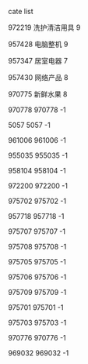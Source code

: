cate list

972219 洗护清洁用具 9

957428 电脑整机 9

957347 居室电器 7

957430 网络产品 8

970775 新鲜水果 8

970778 970778 -1

5057 5057 -1

961006 961006 -1

955035 955035 -1

958104 958104 -1

972200 972200 -1

975702 975702 -1

957718 957718 -1

975707 975707 -1

975708 975708 -1

975705 975705 -1

975706 975706 -1

975709 975709 -1

975701 975701 -1

975703 975703 -1

970776 970776 -1

969032 969032 -1

